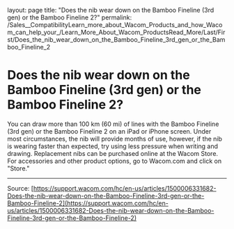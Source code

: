 layout: page
title: "Does the nib wear down on the Bamboo Fineline (3rd gen) or the Bamboo Fineline 2?"
permalink: /Sales__CompatibilityLearn_more_about_Wacom_Products_and_how_Wacom_can_help_your_/Learn_More_About_Wacom_ProductsRead_More/Last/First/Does_the_nib_wear_down_on_the_Bamboo_Fineline_3rd_gen_or_the_Bamboo_Fineline_2

# Does the nib wear down on the Bamboo Fineline (3rd gen) or the Bamboo Fineline 2?

You can draw more than 100 km (60 mi) of lines with the Bamboo Fineline (3rd gen) or the Bamboo Fineline 2 on an iPad or iPhone screen. Under most circumstances, the nib will provide months of use, however, if the nib is wearing faster than expected, try using less pressure when writing and drawing. Replacement nibs can be purchased online at the Wacom Store. For accessories and other product options, go to Wacom.com and click on "Store."

---
Source: [https://support.wacom.com/hc/en-us/articles/1500006331682-Does-the-nib-wear-down-on-the-Bamboo-Fineline-3rd-gen-or-the-Bamboo-Fineline-2](https://support.wacom.com/hc/en-us/articles/1500006331682-Does-the-nib-wear-down-on-the-Bamboo-Fineline-3rd-gen-or-the-Bamboo-Fineline-2)

